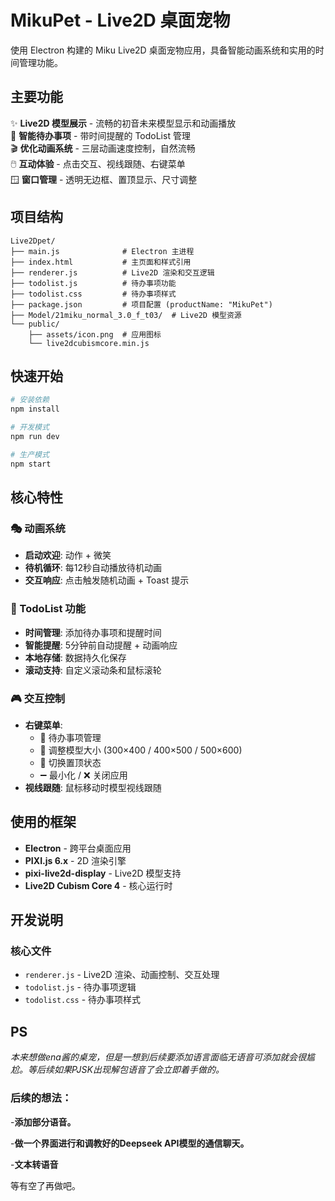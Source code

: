 # MikuPet - Live2D 桌面宠物

使用 Electron 构建的 Miku Live2D 桌面宠物应用，具备智能动画系统和实用的时间管理功能。

## 主要功能

✨ **Live2D 模型展示** - 流畅的初音未来模型显示和动画播放  
📝 **智能待办事项** - 带时间提醒的 TodoList 管理  
🎬 **优化动画系统** - 三层动画速度控制，自然流畅  
🖱️ **互动体验** - 点击交互、视线跟随、右键菜单  
🪟 **窗口管理** - 透明无边框、置顶显示、尺寸调整  

## 项目结构

```
Live2Dpet/
├── main.js              # Electron 主进程
├── index.html           # 主页面和样式引用
├── renderer.js          # Live2D 渲染和交互逻辑
├── todolist.js          # 待办事项功能
├── todolist.css         # 待办事项样式
├── package.json         # 项目配置 (productName: "MikuPet")
├── Model/21miku_normal_3.0_f_t03/  # Live2D 模型资源
└── public/
    ├── assets/icon.png  # 应用图标
    └── live2dcubismcore.min.js
```

## 快速开始

```bash
# 安装依赖
npm install

# 开发模式
npm run dev

# 生产模式
npm start
```

## 核心特性

### 🎭 动画系统
- **启动欢迎**: 动作 + 微笑
- **待机循环**: 每12秒自动播放待机动画 
- **交互响应**: 点击触发随机动画 + Toast 提示

### 📝 TodoList 功能
- **时间管理**: 添加待办事项和提醒时间
- **智能提醒**: 5分钟前自动提醒 + 动画响应
- **本地存储**: 数据持久化保存
- **滚动支持**: 自定义滚动条和鼠标滚轮

### 🎮 交互控制
- **右键菜单**: 
  - 📝 待办事项管理
  - 📏 调整模型大小 (300×400 / 400×500 / 500×600)
  - 📌 切换置顶状态
  - ➖ 最小化 / ❌ 关闭应用
- **视线跟随**: 鼠标移动时模型视线跟随

## 使用的框架

- **Electron** - 跨平台桌面应用
- **PIXI.js 6.x** - 2D 渲染引擎  
- **pixi-live2d-display** - Live2D 模型支持
- **Live2D Cubism Core 4** - 核心运行时

## 开发说明

### 核心文件
- `renderer.js` - Live2D 渲染、动画控制、交互处理
- `todolist.js` - 待办事项逻辑 
- `todolist.css` - 待办事项样式 

## PS


*本来想做ena酱的桌宠，但是一想到后续要添加语言面临无语音可添加就会很尴尬。等后续如果PJSK出现解包语音了会立即着手做的。*

### 后续的想法：

-**添加部分语音。**

-**做一个界面进行和调教好的Deepseek API模型的通信聊天。**

-**文本转语音**

等有空了再做吧。